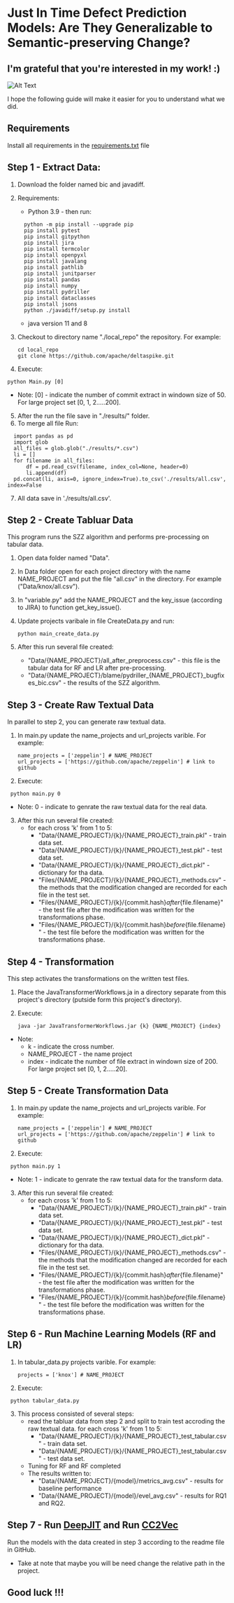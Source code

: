 # Just In Time Defect Prediction Models: Are They Generalizable to Semantic-preserving Change?

## I'm grateful that you're interested in my work! :)

![Alt Text](https://c.tenor.com/vqeev_89AP0AAAAC/excited-adorable.gif)

I hope the following guide will make it easier for you to understand what we did.

## Requirements

Install all requirements in the [requirements.txt](https://github.com/AnonymousNnew/JIT_Generalizable_to_Semantic_Preservation_Change/blob/main/requirements.txt) file

## Step 1 - Extract Data:

1. Download the folder named bic and javadiff.
2. Requirements: 
    * Python 3.9 - then run:  
    
    ```
      python -m pip install --upgrade pip
      pip install pytest 
      pip install gitpython
      pip install jira
      pip install termcolor 
      pip install openpyxl  
      pip install javalang
      pip install pathlib
      pip install junitparser
      pip install pandas
      pip install numpy
      pip install pydriller
      pip install dataclasses
      pip install jsons
      python ./javadiff/setup.py install
     ```
    * java version 11 and 8
3. Checkout to directory name "./local_repo" the repository. For example:

   ```
   cd local_repo
   git clone https://github.com/apache/deltaspike.git
   ```
4. Execute: 

```
python Main.py [0]
```
  * Note: [0] - indicate  the number of commit extract in windown size of 50.  For large project set [0, 1, 2.....200].
 5. After the run the file save in "./results/" folder. 
 6. To merge all file Run:
 
  ```
    import pandas as pd
    import glob
    all_files = glob.glob("./results/*.csv")
    li = []
    for filename in all_files:
        df = pd.read_csv(filename, index_col=None, header=0)
        li.append(df)
    pd.concat(li, axis=0, ignore_index=True).to_csv('./results/all.csv', index=False
   ```
 7. All data save in './results/all.csv'.
    

## Step 2 - Create Tabluar Data

This program runs the SZZ algorithm and performs pre-processing on tabular data.

1. Open data folder named  "Data".
2. In Data folder open for each project directory with the name NAME_PROJECT and put the file "all.csv" in the directory. For example  ("Data/knox/all.csv"). 
3. In "variable.py" add the NAME_PROJECT and the key_issue (according to JIRA) to function get_key_issue(). 
4. Update projects varibale in file CreateData.py and run:

   ```
   python main_create_data.py
   ```
5. After this run several file created:
   - "Data/{NAME_PROJECT}/all_after_preprocess.csv" - this file is the tabular data for RF and LR after pre-processing.
   - "Data/{NAME_PROJECT}/blame/pydriller_{NAME_PROJECT}_bugfixes_bic.csv" - the results of the SZZ algorithm.


## Step 3 - Create Raw Textual Data 

In parallel to step 2, you can generate raw textual data.

1. In main.py update the name_projects and url_projects varible. For example:

   ```
   name_projects = ['zeppelin'] # NAME_PROJECT
   url_projects = ['https://github.com/apache/zeppelin'] # link to github
   ```
2. Execute: 

  ```
   python main.py 0
   ```
   * Note: 0 - indicate to genrate the raw textual data for the real data.
3. After this run several file created:
   - for each cross 'k' from 1 to 5:
      - "Data/{NAME_PROJECT}/{k}/{NAME_PROJECT}_train.pkl" - train data set. 
      - "Data/{NAME_PROJECT}/{k}/{NAME_PROJECT}_test.pkl" - test data set.
      - "Data/{NAME_PROJECT}/{k}/{NAME_PROJECT}_dict.pkl" - dictionary for tha data.
      - "Files/{NAME_PROJECT}/{k}/{NAME_PROJECT}_methods.csv" - the methods that the modification changed are recorded for each file in the test set.
      - "Files/{NAME_PROJECT}/{k}/{commit.hash}_after_{file.filename}" - the test file after the modification was written for the transformations phase. 
      - "Files/{NAME_PROJECT}/{k}/{commit.hash}_before_{file.filename}" - the test file before the modification was written for the transformations phase. 


## Step 4 - Transformation 
  
 
This step activates the transformations on the written test files.

1.  Place the JavaTransformerWorkflows.ja in a directory separate from this project's directory (putside form this project's directory).
2. Execute: 

   ```
   java -jar JavaTransformerWorkflows.jar {k} {NAME_PROJECT} {index}
   ```
  * Note: 
    - k - indicate the cross number.
    - NAME_PROJECT - the name project
    - index - indicate  the number of file extract in windown size of 200. For large project set [0, 1, 2.....20].
    
## Step 5 - Create Transformation Data

1. In main.py update the name_projects and url_projects varible. For example:

   ```
   name_projects = ['zeppelin'] # NAME_PROJECT
   url_projects = ['https://github.com/apache/zeppelin'] # link to github
   ```
2. Execute: 

  ```
   python main.py 1
   ```
   * Note: 1 - indicate to genrate the raw textual data for the transform data.
3. After this run several file created:
   - for each cross 'k' from 1 to 5:
      - "Data/{NAME_PROJECT}/{k}/{NAME_PROJECT}_train.pkl" - train data set. 
      - "Data/{NAME_PROJECT}/{k}/{NAME_PROJECT}_test.pkl" - test data set.
      - "Data/{NAME_PROJECT}/{k}/{NAME_PROJECT}_dict.pkl" - dictionary for tha data.
      - "Files/{NAME_PROJECT}/{k}/{NAME_PROJECT}_methods.csv" - the methods that the modification changed are recorded for each file in the test set.
      - "Files/{NAME_PROJECT}/{k}/{commit.hash}_after_{file.filename}" - the test file after the modification was written for the transformations phase. 
      - "Files/{NAME_PROJECT}/{k}/{commit.hash}_before_{file.filename}" - the test file before the modification was written for the transformations phase. 

## Step 6 - Run Machine Learning Models (RF and LR)

1. In tabular_data.py projects varible. For example:

   ```
   projects = ['knox'] # NAME_PROJECT
   ```
2. Execute: 

  ```
   python tabular_data.py
  ```
3. This process consisted of several steps:
   - read the tabluar data from step 2 and split to train test accroding the raw textual data. for each cross 'k' from 1 to 5:
      - "Data/{NAME_PROJECT}/{k}/{NAME_PROJECT}_test_tabular.csv" - train data set. 
      - "Data/{NAME_PROJECT}/{k}/{NAME_PROJECT}_test_tabular.csv" - test data set.
   - Tuning for RF and RF completed
   - The results written to:
      - "Data/{NAME_PROJECT}/{model}/metrics_avg.csv" - results for baseline performance
      - "Data/{NAME_PROJECT}/{model}/evel_avg.csv" - results for RQ1 and RQ2.

## Step 7 - Run [DeepJIT](https://github.com/hvdthong/DeepJIT_updated) and Run [CC2Vec](https://github.com/CC2Vec/CC2Vec)
   
Run the models with the data created in step 3 according to the readme file in GitHub.

* Take at note that maybe you will be need change the relative path in the project.

## Good luck !!! 
